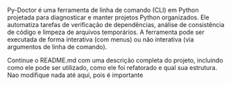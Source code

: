Py-Doctor é uma ferramenta de linha de comando (CLI) em 
Python projetada para diagnosticar e manter projetos Python 
organizados. Ele automatiza tarefas de verificação de dependências, 
análise de consistência de código e limpeza de arquivos temporários. 
A ferramenta pode ser executada de forma interativa (com menus) ou 
não interativa (via argumentos de linha de comando).

Continue o README.md com uma descrição completa do projeto, 
incluindo como ele pode ser utilizado, como ele foi refatorado e 
qual sua estrutura. Nao modifique nada até aqui, pois é importante 
